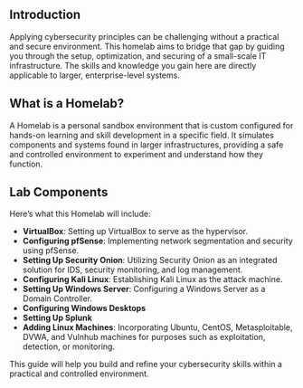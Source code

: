 ## Introduction

Applying cybersecurity principles can be challenging without a practical and secure environment. This homelab aims to bridge that gap by guiding you through the setup, optimization, and securing of a small-scale IT infrastructure. The skills and knowledge you gain here are directly applicable to larger, enterprise-level systems.

## What is a Homelab?

A Homelab is a personal sandbox environment that is custom configured for hands-on learning and skill development in a specific field. It simulates components and systems found in larger infrastructures, providing a safe and controlled environment to experiment and understand how they function.

## Lab Components

Here’s what this Homelab will include:

- **VirtualBox**: Setting up VirtualBox to serve as the hypervisor.
- **Configuring pfSense**: Implementing network segmentation and security using pfSense.
- **Setting Up Security Onion**: Utilizing Security Onion as an integrated solution for IDS, security monitoring, and log management.
- **Configuring Kali Linux**: Establishing Kali Linux as the attack machine.
- **Setting Up Windows Server**: Configuring a Windows Server as a Domain Controller.
- **Configuring Windows Desktops**
- **Setting Up Splunk**
- **Adding Linux Machines**: Incorporating Ubuntu, CentOS, Metasploitable, DVWA, and Vulnhub machines for purposes such as exploitation, detection, or monitoring.

This guide will help you build and refine your cybersecurity skills within a practical and controlled environment.
